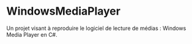 # WindowsMediaPlayer #

Un projet visant à reproduire le logiciel de lecture de médias : Windows Media Player en C#.

